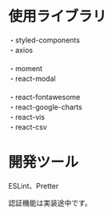 # 使用ライブラリ
・styled-components<br/>
・axios<br/>   
・moment<br/>
・react-modal<br/>  
・react-fontawesome<br/>
・react-google-charts<br/>
・react-vis<br/>
・react-csv<br/>

# 開発ツール  
ESLint、Pretter

認証機能は実装途中です。
